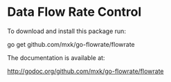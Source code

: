 # Data Flow Rate Control

To download and install this package run:

go get github.com/mxk/go-flowrate/flowrate

The documentation is available at:

<http://godoc.org/github.com/mxk/go-flowrate/flowrate>
